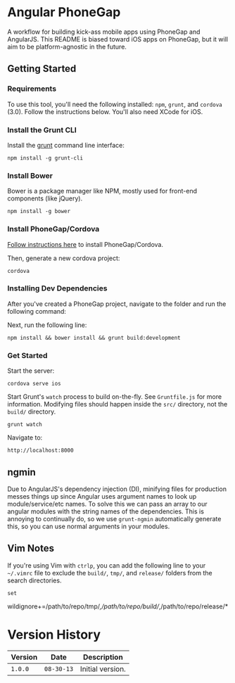 # Angular PhoneGap

A workflow for building kick-ass mobile apps using PhoneGap and AngularJS. This README is biased toward iOS apps on PhoneGap, but it will aim to be platform-agnostic in the future.

## Getting Started

### Requirements

To use this tool, you'll need the following installed: `npm`, `grunt`, and `cordova` (3.0). Follow the instructions below. You'll also need XCode for iOS.

### Install the Grunt CLI

Install the [grunt](http://gruntjs.com) command line interface:

    npm install -g grunt-cli

### Install Bower

Bower is a package manager like NPM, mostly used for front-end components (like jQuery).

    npm install -g bower

### Install PhoneGap/Cordova

[Follow instructions here](http://docs.phonegap.com/en/3.0.0/guide_cli_index.md.html#The%20Cordova%20Command-line%20Interface)
to install PhoneGap/Cordova.

Then, generate a new cordova project:

    cordova 

### Installing Dev Dependencies

After you've created a PhoneGap project, navigate to the folder and run
the following command:

Next, run the following line:

    npm install && bower install && grunt build:development


### Get Started

Start the server:

    cordova serve ios

Start Grunt's `watch` process to build on-the-fly. See `Gruntfile.js`
for more information. Modifying files should happen inside the `src/`
directory, not the `build/` directory.

    grunt watch

Navigate to:

    http://localhost:8000

## ngmin 

Due to AngularJS's dependency injection (DI), minifying files for
production messes things up since Angular uses argument names to look
up module/service/etc names. To solve this we can pass an array to our
angular modules with the string names of the dependencies. This is
annoying to continually do, so we use `grunt-ngmin` automatically
generate this, so you can use normal arguments in your modules.


## Vim Notes

If you're using Vim with `ctrlp`, you can add the following line to your
`~/.vimrc` file to exclude the `build/`, `tmp/`, and `release/` folders
from the search directories.

    set
wildignore+=/path/to/repo/tmp/*,/path/to/repo/build/*,/path/to/repo/release/*



# Version History

Version  | Date       | Description
-------- | ---------- | ------------
`1.0.0`  | `08-30-13` | Initial version.
